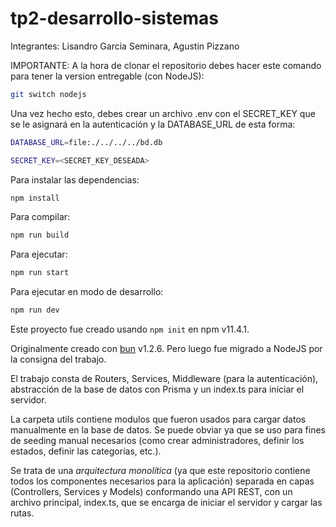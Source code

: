 # tp2-desarrollo-sistemas

Integrantes: Lisandro Garcia Seminara, Agustin Pizzano

IMPORTANTE: A la hora de clonar el repositorio debes hacer este comando para tener la version entregable (con NodeJS):

```bash
git switch nodejs
```

Una vez hecho esto, debes crear un archivo .env con el SECRET_KEY que se le asignará en la autenticación y la DATABASE_URL de esta forma:

```bash
DATABASE_URL=file:./../../../bd.db
```

```bash
SECRET_KEY=<SECRET_KEY_DESEADA>
```


Para instalar las dependencias:

```bash
npm install
```

Para compilar:

```bash
npm run build
```

Para ejecutar:

```bash
npm run start
```

Para ejecutar en modo de desarrollo:

```bash
npm run dev
```

Este proyecto fue creado usando `npm init` en npm v11.4.1.

Originalmente creado con [bun](https://bun.sh) v1.2.6. Pero luego fue migrado a NodeJS por la consigna del trabajo.

El trabajo consta de Routers, Services, Middleware (para la autenticación), abstracción de la base de datos con Prisma y un index.ts para iniciar el servidor.

La carpeta utils contiene modulos que fueron usados para cargar datos manualmente en la base de datos. Se puede obviar ya que se uso para fines de seeding manual necesarios (como crear administradores, definir los estados, definir las categorías, etc.).

Se trata de una *arquitectura monolítica* (ya que este repositorio contiene todos los componentes necesarios para la aplicación) separada en capas (Controllers, Services y Models) conformando una API REST, con un archivo principal, index.ts, que se encarga de iniciar el servidor y cargar las rutas. 